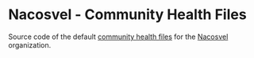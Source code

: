 # Nacosvel - Community Health Files

Source code of the
default [community health files](https://help.github.com/en/github/building-a-strong-community/creating-a-default-community-health-file)
for the [Nacosvel](https://github.com/laravel) organization.
